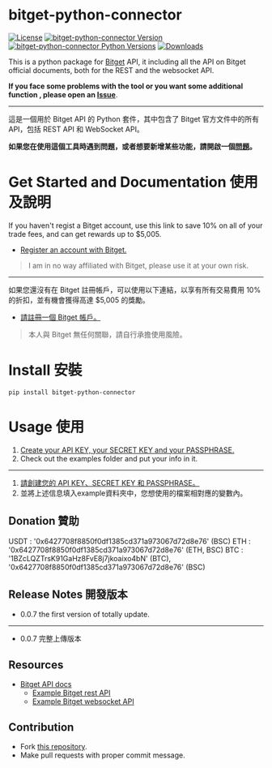 # bitget-python-connector

[![License](https://img.shields.io/badge/license-MIT-green)](https://github.com/parker178912/bitget-python-connector/blob/main/LICENSE)
[![bitget-python-connector Version](https://img.shields.io/pypi/v/bitget-python-connector?logo=pypi)](https://pypi.org/project/bitget-python-connector/)
[![bitget-python-connector Python Versions](https://img.shields.io/pypi/pyversions/bitget-python-connector?logo=pypi)](https://pypi.org/project/bitget-python-connector/)
[![Downloads](https://static.pepy.tech/badge/bitget-python-connector)](https://pypi.org/project/bitget-python-connector/)

This is a python package for [Bitget](https://partner.bitget.com/bg/GBMPCQ) API, it including all the API on Bitget official documents, both for the REST and the websocket API.

**If you face some problems with the tool or you want some additional function , please open an [Issue](https://github.com/parker178912/bitget-python-connector/issues)**.

---
這是一個用於 Bitget API 的 Python 套件，其中包含了 Bitget 官方文件中的所有 API，包括 REST API 和 WebSocket API。

**如果您在使用這個工具時遇到問題，或者想要新增某些功能，請開啟一個[問題](https://github.com/parker178912/bitget-python-connector/issues)。**

# Get Started and Documentation 使用及說明
If you haven't regist a Bitget account, use this link to save 10% on all of your trade fees, and can get rewards up to $5,005.
* [Register an account with Bitget.](https://partner.bitget.com/bg/GBMPCQ)
> I am in no way affiliated with Bitget, please use it at your own risk.
---
如果您還沒有在 Bitget 註冊帳戶，可以使用以下連結，以享有所有交易費用 10% 的折扣，並有機會獲得高達 $5,005 的獎勵。
* [請註冊一個 Bitget 帳戶。](https://partner.bitget.com/bg/GBMPCQ)
> 本人與 Bitget 無任何關聯，請自行承擔使用風險。


# Install 安裝
    pip install bitget-python-connector

# Usage 使用
1. [Create your API KEY, your SECRET KEY and your PASSPHRASE.](https://www.bitget.com/en/support/articles/360038968251-API%20Creation%20Guide)
2. Check out the examples folder and put your info in it.  
---
1. [請創建您的 API KEY、SECRET KEY 和 PASSPHRASE。](https://www.bitget.com/en/support/articles/360038968251-API%20Creation%20Guide)
2. 並將上述信息填入example資料夾中，您想使用的檔案相對應的變數內。

## Donation 贊助
USDT : '0x6427708f8850f0df1385cd371a973067d72d8e76' (BSC)
ETH : '0x6427708f8850f0df1385cd371a973067d72d8e76' (ETH, BSC)
BTC : '1BZcLQZTrsK91GaHz8FvE8j7jkoaixo4bN' (BTC), '0x6427708f8850f0df1385cd371a973067d72d8e76' (BSC)

## Release Notes 開發版本

* 0.0.7 the first version of totally update.
---
* 0.0.7 完整上傳版本

## Resources
* [Bitget API docs](https://bitgetlimited.github.io/apidoc/en/mix/#welcome)
  * [Example Bitget rest API](https://github.com/parker178912/bitget-python-connector/tree/main/examples)
  * [Example Bitget websocket API](https://github.com/parker178912/bitget-python-connector/tree/main/examples)

## Contribution 
* Fork [this repository](https://github.com/parker178912/bitget-python-connector).
* Make pull requests with proper commit message.
